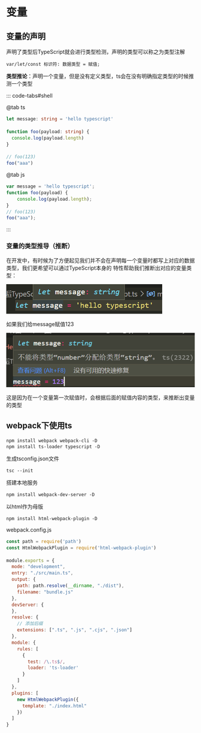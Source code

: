 # 变量

## 变量的声明

声明了类型后TypeScript就会进行类型检测，声明的类型可以称之为类型注解

```
var/let/const 标识符: 数据类型 = 赋值;
```

**类型推论**：声明一个变量，但是没有定义类型，ts会在没有明确指定类型的时候推测一个类型





::: code-tabs#shell

@tab ts

```ts
let message: string = 'hello typescript'

function foo(payload: string) {
  console.log(payload.length)
}

// foo(123)
foo("aaa")
```

@tab js

```js
var message = 'hello typescript';
function foo(payload) {
    console.log(payload.length);
}
// foo(123)
foo("aaa");

```

:::



### 变量的类型推导（推断）

在开发中，有时候为了方便起见我们并不会在声明每一个变量时都写上对应的数据类型，我们更希望可以通过TypeScript本身的 特性帮助我们推断出对应的变量类型：

![image-20221115210037420](./images/image-20221115210037420.png)

如果我们给message赋值123

![image-20221115210055489](./images/image-20221115210055489.png)

这是因为在一个变量第一次赋值时，会根据后面的赋值内容的类型，来推断出变量的类型

## webpack下使用ts

```shell
npm install webpack webpack-cli -D
npm install ts-loader typescript -D
```

生成tsconfig.json文件

```shell
tsc --init
```

搭建本地服务

```shell
npm install webpack-dev-server -D
```

以html作为母版

```shell
npm install html-webpack-plugin -D
```

webpack.config.js

```js
const path = require('path')
const HtmlWebpackPlugin = require('html-webpack-plugin')

module.exports = {
  mode: "development",
  entry: "./src/main.ts",
  output: {
    path: path.resolve(__dirname, "./dist"),
    filename: "bundle.js"
  },
  devServer: {
  },
  resolve: {
    // 添加后缀
    extensions: [".ts", ".js", ".cjs", ".json"]
  },
  module: {
    rules: [
      {
        test: /\.ts$/,
        loader: 'ts-loader'
      }
    ]
  },
  plugins: [
    new HtmlWebpackPlugin({
      template: "./index.html"
    })
  ]
}

```

































